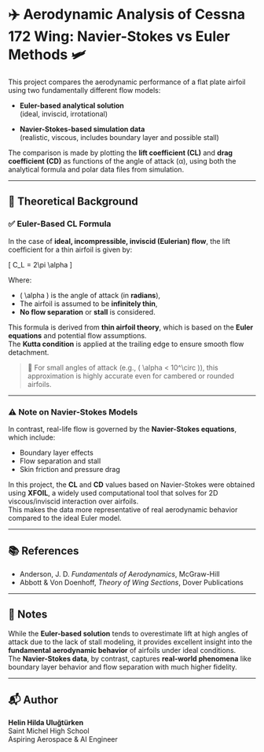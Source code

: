 # ✈️ Aerodynamic Analysis of Cessna 172 Wing: Navier-Stokes vs Euler Methods 🛩️

This project compares the aerodynamic performance of a flat plate airfoil using two fundamentally different flow models:

- **Euler-based analytical solution**  
  (ideal, inviscid, irrotational)

- **Navier-Stokes-based simulation data**  
  (realistic, viscous, includes boundary layer and possible stall)

The comparison is made by plotting the **lift coefficient (CL)** and **drag coefficient (CD)** as functions of the angle of attack (α), using both the analytical formula and polar data files from simulation.

---

## 📐 Theoretical Background

### ✅ Euler-Based CL Formula

In the case of **ideal, incompressible, inviscid (Eulerian) flow**, the lift coefficient for a thin airfoil is given by:

\[
C_L = 2\pi \alpha
\]

Where:
- \( \alpha \) is the angle of attack (in **radians**),
- The airfoil is assumed to be **infinitely thin**,
- **No flow separation** or **stall** is considered.

This formula is derived from **thin airfoil theory**, which is based on the **Euler equations** and potential flow assumptions.  
The **Kutta condition** is applied at the trailing edge to ensure smooth flow detachment.

> 🔎 For small angles of attack (e.g., \( \alpha < 10^\circ \)), this approximation is highly accurate even for cambered or rounded airfoils.

---

### ⚠️ Note on Navier-Stokes Models

In contrast, real-life flow is governed by the **Navier-Stokes equations**, which include:

- Boundary layer effects  
- Flow separation and stall  
- Skin friction and pressure drag

In this project, the **CL** and **CD** values based on Navier-Stokes were obtained using **XFOIL**, a widely used computational tool that solves for 2D viscous/inviscid interaction over airfoils.  
This makes the data more representative of real aerodynamic behavior compared to the ideal Euler model.

---

## 📚 References

- Anderson, J. D. *Fundamentals of Aerodynamics*, McGraw-Hill  
- Abbott & Von Doenhoff, *Theory of Wing Sections*, Dover Publications  

---

## 🧠 Notes

While the **Euler-based solution** tends to overestimate lift at high angles of attack due to the lack of stall modeling, it provides excellent insight into the **fundamental aerodynamic behavior** of airfoils under ideal conditions.  
The **Navier-Stokes data**, by contrast, captures **real-world phenomena** like boundary layer behavior and flow separation with much higher fidelity.

---

## 📬 Author

**Helin Hilda Uluğtürken**  
Saint Michel High School  
Aspiring Aerospace & AI Engineer

